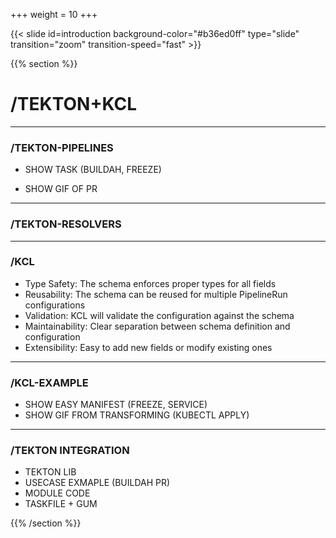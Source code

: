 +++
weight = 10
+++

{{< slide id=introduction background-color="#b36ed0ff" type="slide" transition="zoom" transition-speed="fast" >}}

{{% section %}}

# /TEKTON+KCL

---

### /TEKTON-PIPELINES

* SHOW TASK (BUILDAH, FREEZE)

* SHOW GIF OF PR

---

### /TEKTON-RESOLVERS

---

### /KCL

* Type Safety: The schema enforces proper types for all fields
* Reusability: The schema can be reused for multiple PipelineRun configurations
* Validation: KCL will validate the configuration against the schema
* Maintainability: Clear separation between schema definition and configuration
* Extensibility: Easy to add new fields or modify existing ones

---

### /KCL-EXAMPLE

* SHOW EASY MANIFEST (FREEZE, SERVICE)
* SHOW GIF FROM TRANSFORMING (KUBECTL APPLY)

---

### /TEKTON INTEGRATION

* TEKTON LIB
* USECASE EXMAPLE (BUILDAH PR)
* MODULE CODE
* TASKFILE + GUM



{{% /section %}}
